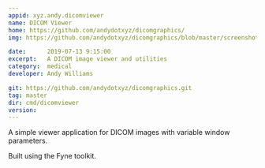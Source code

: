 ```yaml
---
appid: xyz.andy.dicomviewer
name: DICOM Viewer
home: https://github.com/andydotxyz/dicomgraphics/
img: https://github.com/andydotxyz/dicomgraphics/blob/master/screenshot.png?raw=true

date:      2019-07-13 9:15:00
excerpt:   A DICOM image viewer and utilities
category:  medical
developer: Andy Williams

git: https://github.com/andydotxyz/dicomgraphics.git
tag: master
dir: cmd/dicomviewer
version: 
---
```


A simple viewer application for DICOM images with variable window parameters.

Built using the Fyne toolkit.

